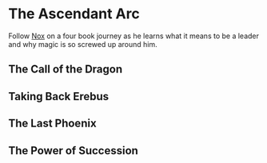 # The Ascendant Arc

Follow [Nox](page/characters/nox-setanta) on a four book journey as he learns what it means to be a leader and why magic is so screwed up around him.

## The Call of the Dragon

## Taking Back Erebus

## The Last Phoenix

## The Power of Succession

